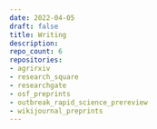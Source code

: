 ```yaml
---
date: 2022-04-05
draft: false
title: Writing
description:
repo_count: 6
repositories:
- agrirxiv
- research_square
- researchgate
- osf_preprints
- outbreak_rapid_science_prereview
- wikijournal_preprints
---
```



